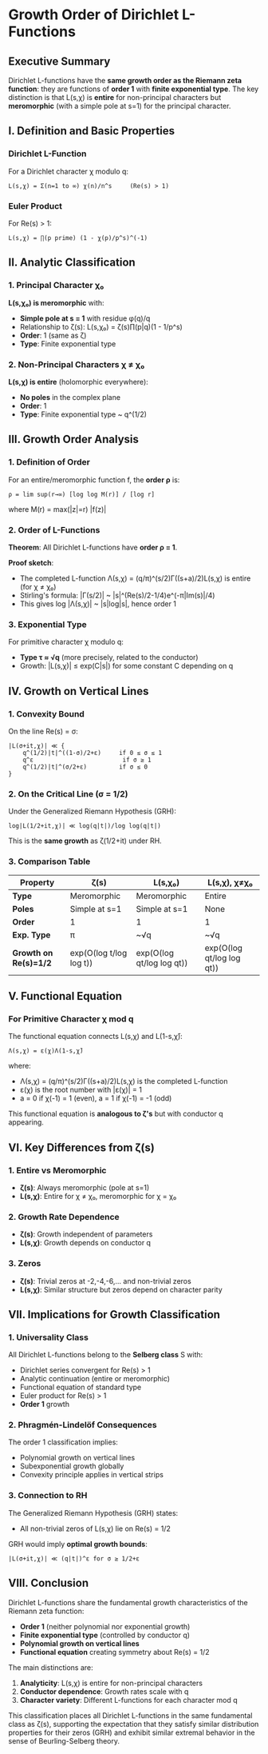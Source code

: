 # Growth Order of Dirichlet L-Functions

## Executive Summary

Dirichlet L-functions have the **same growth order as the Riemann zeta function**: they are functions of **order 1** with **finite exponential type**. The key distinction is that L(s,χ) is **entire** for non-principal characters but **meromorphic** (with a simple pole at s=1) for the principal character.

## I. Definition and Basic Properties

### Dirichlet L-Function
For a Dirichlet character χ modulo q:

```
L(s,χ) = Σ(n=1 to ∞) χ(n)/n^s     (Re(s) > 1)
```

### Euler Product
For Re(s) > 1:
```
L(s,χ) = ∏(p prime) (1 - χ(p)/p^s)^(-1)
```

## II. Analytic Classification

### 1. Principal Character χ₀

**L(s,χ₀) is meromorphic** with:
- **Simple pole at s = 1** with residue φ(q)/q
- Relationship to ζ(s): L(s,χ₀) = ζ(s)∏(p|q)(1 - 1/p^s)
- **Order**: 1 (same as ζ)
- **Type**: Finite exponential type

### 2. Non-Principal Characters χ ≠ χ₀

**L(s,χ) is entire** (holomorphic everywhere):
- **No poles** in the complex plane
- **Order**: 1
- **Type**: Finite exponential type ~ q^(1/2)

## III. Growth Order Analysis

### 1. Definition of Order

For an entire/meromorphic function f, the **order ρ** is:
```
ρ = lim sup(r→∞) [log log M(r)] / [log r]
```
where M(r) = max(|z|=r) |f(z)|

### 2. Order of L-Functions

**Theorem**: All Dirichlet L-functions have **order ρ = 1**.

**Proof sketch**:
- The completed L-function Λ(s,χ) = (q/π)^(s/2)Γ((s+a)/2)L(s,χ) is entire (for χ ≠ χ₀)
- Stirling's formula: |Γ(s/2)| ~ |s|^(Re(s)/2-1/4)e^(-π|Im(s)|/4)
- This gives log |Λ(s,χ)| ~ |s|log|s|, hence order 1

### 3. Exponential Type

For primitive character χ modulo q:
- **Type τ ≈ √q** (more precisely, related to the conductor)
- Growth: |L(s,χ)| ≤ exp(C|s|) for some constant C depending on q

## IV. Growth on Vertical Lines

### 1. Convexity Bound

On the line Re(s) = σ:
```
|L(σ+it,χ)| ≪ {
    q^(1/2)|t|^((1-σ)/2+ε)     if 0 ≤ σ ≤ 1
    q^ε                         if σ ≥ 1
    q^(1/2)|t|^(σ/2+ε)         if σ ≤ 0
}
```

### 2. On the Critical Line (σ = 1/2)

Under the Generalized Riemann Hypothesis (GRH):
```
log|L(1/2+it,χ)| ≪ log(q|t|)/log log(q|t|)
```

This is the **same growth** as ζ(1/2+it) under RH.

### 3. Comparison Table

| Property | ζ(s) | L(s,χ₀) | L(s,χ), χ≠χ₀ |
|----------|------|---------|---------------|
| **Type** | Meromorphic | Meromorphic | Entire |
| **Poles** | Simple at s=1 | Simple at s=1 | None |
| **Order** | 1 | 1 | 1 |
| **Exp. Type** | π | ~√q | ~√q |
| **Growth on Re(s)=1/2** | exp(O(log t/log log t)) | exp(O(log qt/log log qt)) | exp(O(log qt/log log qt)) |

## V. Functional Equation

### For Primitive Character χ mod q

The functional equation connects L(s,χ) and L(1-s,χ̄):

```
Λ(s,χ) = ε(χ)Λ(1-s,χ̄)
```

where:
- Λ(s,χ) = (q/π)^(s/2)Γ((s+a)/2)L(s,χ) is the completed L-function
- ε(χ) is the root number with |ε(χ)| = 1
- a = 0 if χ(-1) = 1 (even), a = 1 if χ(-1) = -1 (odd)

This functional equation is **analogous to ζ's** but with conductor q appearing.

## VI. Key Differences from ζ(s)

### 1. Entire vs Meromorphic
- **ζ(s)**: Always meromorphic (pole at s=1)
- **L(s,χ)**: Entire for χ ≠ χ₀, meromorphic for χ = χ₀

### 2. Growth Rate Dependence
- **ζ(s)**: Growth independent of parameters
- **L(s,χ)**: Growth depends on conductor q

### 3. Zeros
- **ζ(s)**: Trivial zeros at -2,-4,-6,... and non-trivial zeros
- **L(s,χ)**: Similar structure but zeros depend on character parity

## VII. Implications for Growth Classification

### 1. Universality Class

All Dirichlet L-functions belong to the **Selberg class** S with:
- Dirichlet series convergent for Re(s) > 1
- Analytic continuation (entire or meromorphic)
- Functional equation of standard type
- Euler product for Re(s) > 1
- **Order 1** growth

### 2. Phragmén-Lindelöf Consequences

The order 1 classification implies:
- Polynomial growth on vertical lines
- Subexponential growth globally
- Convexity principle applies in vertical strips

### 3. Connection to RH

The Generalized Riemann Hypothesis (GRH) states:
- All non-trivial zeros of L(s,χ) lie on Re(s) = 1/2

GRH would imply **optimal growth bounds**:
```
|L(σ+it,χ)| ≪ (q|t|)^ε for σ ≥ 1/2+ε
```

## VIII. Conclusion

Dirichlet L-functions share the fundamental growth characteristics of the Riemann zeta function:
- **Order 1** (neither polynomial nor exponential growth)
- **Finite exponential type** (controlled by conductor q)
- **Polynomial growth on vertical lines**
- **Functional equation** creating symmetry about Re(s) = 1/2

The main distinctions are:
1. **Analyticity**: L(s,χ) is entire for non-principal characters
2. **Conductor dependence**: Growth rates scale with q
3. **Character variety**: Different L-functions for each character mod q

This classification places all Dirichlet L-functions in the same fundamental class as ζ(s), supporting the expectation that they satisfy similar distribution properties for their zeros (GRH) and exhibit similar extremal behavior in the sense of Beurling-Selberg theory.